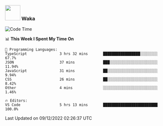### <img src="https://media.giphy.com/media/VgCDAzcKvsR6OM0uWg/giphy.gif" width="50"> Waka

  <!--START_SECTION:waka-->
![Code Time](http://img.shields.io/badge/Code%20Time-1%2C136%20hrs%2014%20mins-blue)

📊 **This Week I Spent My Time On** 

```text
💬 Programming Languages: 
TypeScript               3 hrs 32 mins       █████████████████░░░░░░░░   67.7% 
JSON                     37 mins             ███░░░░░░░░░░░░░░░░░░░░░░   11.94% 
JavaScript               31 mins             ██░░░░░░░░░░░░░░░░░░░░░░░   9.94% 
CSS                      26 mins             ██░░░░░░░░░░░░░░░░░░░░░░░   8.42% 
Other                    4 mins              ░░░░░░░░░░░░░░░░░░░░░░░░░   1.46%

🔥 Editors: 
VS Code                  5 hrs 13 mins       █████████████████████████   100.0%

```


 Last Updated on 09/12/2022 02:26:37 UTC
<!--END_SECTION:waka-->
